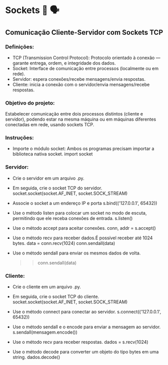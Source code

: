 # Sockets 🤖 🗣️ 
## Comunicação Cliente-Servidor com Sockets TCP

### Definições:
* TCP (Transmission Control Protocol): Protocolo orientado à conexão — garante entrega, ordem, e integridade dos dados.
* Socket: Interface de comunicação entre processos (localmente ou em rede).
* Servidor: espera conexões/recebe mensagens/envia respostas.
* Cliente: inicia a conexão com o servidor/envia mensagens/recebe respostas.

### Objetivo do projeto:
Estabelecer comunicação entre dois processos distintos (cliente e servidor), podendo estar na mesma máquina ou em máquinas diferentes conectadas em rede, usando sockets TCP.

### Instruções:
* Importe o módulo socket: Ambos os programas precisam importar a biblioteca nativa socket.
	import socket

### Servidor:

* Crie o servidor em um arquivo .py.

* Em seguida, crie o socket TCP do servidor.
	socket.socket(socket.AF_INET, socket.SOCK_STREAM)

* Associe o socket a um endereço IP e porta
	s.bind(('127.0.0.1', 65432))

* Use o método listen para colocar um socket no modo de escuta, permitindo que ele receba conexões de entrada.
	s.listen()

* Use o método accept para aceitar conexões.
	 conn, addr = s.accept()

* Use o método recv para receber dados.É possível receber até 1024 bytes.
	data = conn.recv(1024)
	conn.sendall(data)

* Use o método sendall para enviar os mesmos dados de volta.
	>>conn.sendall(data)

### Cliente:

* Crie o cliente em um arquivo .py.

* Em seguida, crie o socket TCP do cliente.
	socket.socket(socket.AF_INET, socket.SOCK_STREAM)

* Use o método connect para conectar ao servidor.
 	s.connect(('127.0.0.1', 65432))

* Use o método sendall e o encode para enviar a mensagem ao servidor.
	s.sendall(mensagem.encode())

* Use o método recv para receber respostas.
	dados = s.recv(1024)

* Use o método decode para converter um objeto do tipo bytes em uma string.
	dados.decode()
